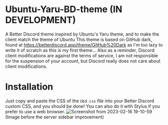 # Ubuntu-Yaru-BD-theme (IN DEVELOPMENT)
A Better Discord theme inspired by Ubuntu's Yaru theme, and to make the client match the theme of Ubuntu
This theme is based on GitHub dark, found at https://betterdiscord.app/theme/GitHub%20Dark as I'm too lazy to write it of scratch as this is my first theme...
Also as a reminder, Discord client modifications are against the terms of service, I am not responsible for the suspension of your account, but Discord really does not care about client modifications.
# Installation
Just copy and paste the CSS of the `Ubd.css` file into your Better Discord custom CSS, and you should be done! You can also do it with Stylus if you prefer to use a web browser.
![Screenshot from 2023-02-16 19-10-59](https://user-images.githubusercontent.com/114477228/219305785-ed8ce94e-d13f-4efa-8384-9ea468abcda9.png)
(Image before the server sidebar improvement)
